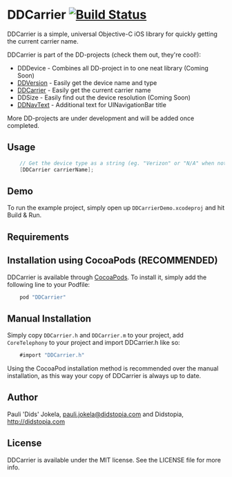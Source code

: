 # DDCarrier [![Build Status](https://travis-ci.org/Dids/DDCarrier.svg?branch=master)](https://travis-ci.org/Dids/DDCarrier)

DDCarrier is a simple, universal Objective-C iOS library for quickly getting the current carrier name.

DDCarrier is part of the DD-projects (check them out, they're cool!):

- DDDevice - Combines all DD-project in to one neat library (Coming Soon)
- [DDVersion](https://github.com/Dids/DDVersion.git) - Easily get the device name and type
- [DDCarrier](https://github.com/Dids/DDCarrier.git) - Easily get the current carrier name
- DDSize - Easily find out the device resolution (Coming Soon)
- [DDNavText](https://github.com/Dids/DDNavText.git) - Additional text for UINavigationBar title

More DD-projects are under development and will be added once completed.

## Usage
```objective-c
	// Get the device type as a string (eg. "Verizon" or "N/A" when not found)
    [DDCarrier carrierName];
```

## Demo

To run the example project, simply open up `DDCarrierDemo.xcodeproj` and hit Build & Run.

## Requirements

## Installation using CocoaPods (RECOMMENDED)

DDCarrier is available through [CocoaPods](http://cocoapods.org). To install
it, simply add the following line to your Podfile:

```ruby
    pod "DDCarrier"
```

## Manual Installation

Simply copy `DDCarrier.h` and `DDCarrier.m` to your project, add `CoreTelephony` to your project and import DDCarrier.h like so:
```objective-c
	#import "DDCarrier.h"
```

Using the CocoaPod installation method is recommended over the manual installation, as this way your copy of DDCarrier is always up to date.

## Author

Pauli 'Dids' Jokela, pauli.jokela@didstopia.com and Didstopia, http://didstopia.com

## License

DDCarrier is available under the MIT license. See the LICENSE file for more info.
